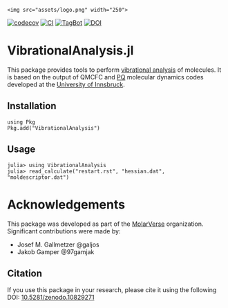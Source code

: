 ```@raw html
<img src="assets/logo.png" width="250">
```

[![codecov](https://codecov.io/gh/MolarVerse/VibrationalAnalysis.jl/graph/badge.svg?token=kESDHEzXcY)](https://codecov.io/gh/MolarVerse/VibrationalAnalysis.jl)
[![CI](https://github.com/MolarVerse/VibrationalAnalysis.jl/actions/workflows/CI.yml/badge.svg?branch=main)](https://github.com/MolarVerse/VibrationalAnalysis.jl/actions/workflows/CI.yml)
[![TagBot](https://github.com/MolarVerse/VibrationalAnalysis.jl/actions/workflows/TagBot.yml/badge.svg)](https://github.com/MolarVerse/VibrationalAnalysis.jl/actions/workflows/TagBot.yml)
[![DOI](https://zenodo.org/badge/DOI/10.5281/zenodo.10829271.svg)](https://doi.org/10.5281/zenodo.10829271)


# VibrationalAnalysis.jl

This package provides tools to perform [vibrational analysis](https://gaussian.com/vib/) of molecules. It is based on the output of QMCFC and [PQ](https://github.com/MolarVerse/PQ) molecular dynamics codes developed at the [University of Innsbruck](https://www.uibk.ac.at/).

## Installation
```
using Pkg
Pkg.add("VibrationalAnalysis")
```

## Usage
```julia-repl
julia> using VibrationalAnalysis
julia> read_calculate("restart.rst", "hessian.dat", "moldescriptor.dat")
```

# Acknowledgements
This package was developed as part of the [MolarVerse](https://github.com/MolarVerse) organization. Significant contributions were made by:
- Josef M. Gallmetzer @galjos
- Jakob Gamper @97gamjak

## Citation
If you use this package in your research, please cite it using the following DOI: [10.5281/zenodo.10829271](https://doi.org/10.5281/zenodo.10829271)
